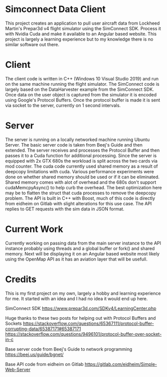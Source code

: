 ﻿# Simconnect Data Client
This project creates an application to pull user aircraft data from Lockheed Martin's Prepar3d v4 flight simulator using the SimConnect SDK.
Process it with Nvidia Cuda and make it available to an Angular based website. This project is largely a learning experience but to my knowledge there is no similar software out there.

# Client
The client code is written in C++ (Windows 10 Visual Studio 2019) and run on the same machine running the flight simulator. 
The SimConnect code is largely based on the DataHarvester example from the SimConnect SDK. 
Once data on the user object is captured from the simulator it is encoded using Google's Protocol Buffers.
Once the protocol buffer is made it is sent via socket to the server, currently on 1 second intervals.

# Server
The server is running on a locally networked machine running Ubuntu Server. The basic server code is taken from Beej's Guide and then extended.
The server receives and processes the Protocol Buffer and then passes it to a Cuda function for additional processing. Since the server is equipped with 2x GTX 680s
the workload is split across the two cards via mod counter. The cuda code currently used shared memory as a result of deepcopy limitations with cuda. Various performance experiments were done on whether shared memory should be used or if it can be eliminated. Shared memory comes with alot of overhead and the 680s don't support cudaMemcpyAsync()
to help curb the overhead. The best optimization here may be to flatten the struct that cuda processes to remove the deepcopy problem. The API is built in C++ with Boost, much of this code is directly from eidheim on Gitlab with slight alterations for this use case. The API replies to GET requests with the sim data in JSON format.

# Current Work
Currently working on passing data from the main server instance to the API instance probably using threads and a global buffer or fork() and shared memory.
Next will be displaying it on an Angular based website most likely using the OpenMap API as it has an aviation layer that will be usefull.

# Credits
This is my first project on my own, largely a hobby and learning experience for me. It started with an idea and I had no idea it would end up here.

SimConnect SDK
https://www.prepar3d.com/SDKv4/LearningCenter.php

Huge thanks to these two posts for helping out with Protocol Buffers and Sockets
https://stackoverflow.com/questions/65367111/protocol-buffer-corrupting-data/65387171#65387171
https://stackoverflow.com/questions/9496101/protocol-buffer-over-socket-in-c

Base server code from Beej's Guide to network programming
https://beej.us/guide/bgnet/

Base API code from eidheim on Gitlab
https://gitlab.com/eidheim/Simple-Web-Server
